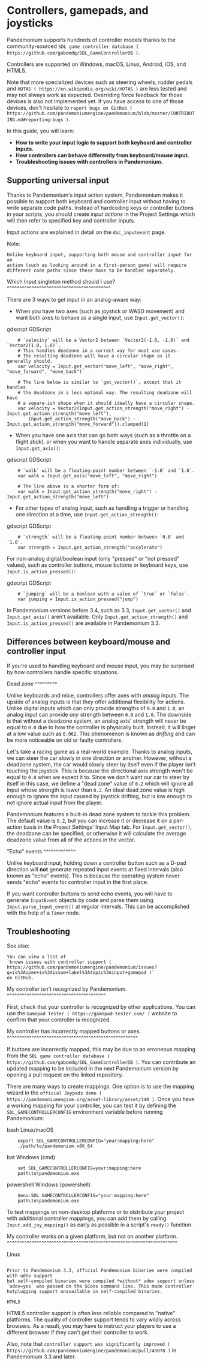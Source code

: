 

Controllers, gamepads, and joysticks
====================================

Pandemonium supports hundreds of controller models thanks to the community-sourced
`SDL game controller database ( https://github.com/gabomdq/SDL_GameControllerDB )`.

Controllers are supported on Windows, macOS, Linux, Android, iOS, and HTML5.

Note that more specialized devices such as steering wheels, rudder pedals and
`HOTAS ( https://en.wikipedia.org/wiki/HOTAS )` are less tested and may not
always work as expected. Overriding force feedback for those devices is also not
implemented yet. If you have access to one of those devices, don't hesitate to
`report bugs on GitHub
( https://github.com/pandemoniumengine/pandemonium/blob/master/CONTRIBUTING.md#reporting-bugs )`.

In this guide, you will learn:

- **How to write your input logic to support both keyboard and controller inputs.**
- **How controllers can behave differently from keyboard/mouse input.**
- **Troubleshooting issues with controllers in Pandemonium.**

Supporting universal input
--------------------------

Thanks to Pandemonium's input action system, Pandemonium makes it possible to support both
keyboard and controller input without having to write separate code paths.
Instead of hardcoding keys or controller buttons in your scripts, you should
create *input actions* in the Project Settings which will then refer to
specified key and controller inputs.

Input actions are explained in detail on the `doc_inputevent` page.

Note:


    Unlike keyboard input, supporting both mouse and controller input for an
    action (such as looking around in a first-person game) will require
    different code paths since these have to be handled separately.

Which Input singleton method should I use?
^^^^^^^^^^^^^^^^^^^^^^^^^^^^^^^^^^^^^^^^^^

There are 3 ways to get input in an analog-aware way:

- When you have two axes (such as joystick or WASD movement) and want both
  axes to behave as a single input, use `Input.get_vector()`:

gdscript GDScript

```
    # `velocity` will be a Vector2 between `Vector2(-1.0, -1.0)` and `Vector2(1.0, 1.0)`.
    # This handles deadzone in a correct way for most use cases.
    # The resulting deadzone will have a circular shape as it generally should.
    var velocity = Input.get_vector("move_left", "move_right", "move_forward", "move_back")

    # The line below is similar to `get_vector()`, except that it handles
    # the deadzone in a less optimal way. The resulting deadzone will have
    # a square-ish shape when it should ideally have a circular shape.
    var velocity = Vector2(Input.get_action_strength("move_right") - Input.get_action_strength("move_left"),
		Input.get_action_strength("move_back") - Input.get_action_strength("move_forward")).clamped(1)
```

- When you have one axis that can go both ways (such as a throttle on a
  flight stick), or when you want to handle separate axes individually,
  use `Input.get_axis()`:

gdscript GDScript

```
    # `walk` will be a floating-point number between `-1.0` and `1.0`.
    var walk = Input.get_axis("move_left", "move_right")

    # The line above is a shorter form of:
    var walk = Input.get_action_strength("move_right") - Input.get_action_strength("move_left")
```

- For other types of analog input, such as handling a trigger or handling
  one direction at a time, use `Input.get_action_strength()`:

gdscript GDScript

```
    # `strength` will be a floating-point number between `0.0` and `1.0`.
    var strength = Input.get_action_strength("accelerate")
```

For non-analog digital/boolean input (only "pressed" or "not pressed" values),
such as controller buttons, mouse buttons or keyboard keys,
use `Input.is_action_pressed()`:

gdscript GDScript

```
    # `jumping` will be a boolean with a value of `true` or `false`.
    var jumping = Input.is_action_pressed("jump")
```

In Pandemonium versions before 3.4, such as 3.3, `Input.get_vector()` and
`Input.get_axis()` aren't available. Only `Input.get_action_strength()`
and `Input.is_action_pressed()` are available in Pandemonium 3.3.

Differences between keyboard/mouse and controller input
-------------------------------------------------------

If you're used to handling keyboard and mouse input, you may be surprised by how
controllers handle specific situations.

Dead zone
^^^^^^^^^

Unlike keyboards and mice, controllers offer axes with *analog* inputs. The
upside of analog inputs is that they offer additional flexibility for actions.
Unlike digital inputs which can only provide strengths of `0.0` and `1.0`,
an analog input can provide *any* strength between `0.0` and `1.0`. The
downside is that without a deadzone system, an analog axis' strength will never
be equal to `0.0` due to how the controller is physically built. Instead, it
will linger at a low value such as `0.062`. This phenomenon is known as
*drifting* and can be more noticeable on old or faulty controllers.

Let's take a racing game as a real-world example. Thanks to analog inputs, we
can steer the car slowly in one direction or another. However, without a
deadzone system, the car would slowly steer by itself even if the player isn't
touching the joystick. This is because the directional axis strength won't be
equal to `0.0` when we expect it to. Since we don't want our car to steer by
itself in this case, we define a "dead zone" value of `0.2` which will ignore
all input whose strength is lower than `0.2`. An ideal dead zone value is high
enough to ignore the input caused by joystick drifting, but is low enough to not
ignore actual input from the player.

Pandemonium features a built-in dead zone system to tackle this problem. The default
value is `0.2`, but you can increase it or decrease it on a per-action basis
in the Project Settings' Input Map tab.
For `Input.get_vector()`, the deadzone can be specified, or otherwise it
will calculate the average deadzone value from all of the actions in the vector.

"Echo" events
^^^^^^^^^^^^^

Unlike keyboard input, holding down a controller button such as a D-pad
direction will **not** generate repeated input events at fixed intervals (also
known as "echo" events). This is because the operating system never sends "echo"
events for controller input in the first place.

If you want controller buttons to send echo events, you will have to generate
`InputEvent` objects by code and parse them using
`Input.parse_input_event()`
at regular intervals. This can be accomplished
with the help of a `Timer` node.

Troubleshooting
---------------

See also:


    You can view a list of
    `known issues with controller support ( https://github.com/pandemoniumengine/pandemonium/issues?q=is%3Aopen+is%3Aissue+label%3Atopic%3Ainput+gamepad )`
    on GitHub.

My controller isn't recognized by Pandemonium.
^^^^^^^^^^^^^^^^^^^^^^^^^^^^^^^^^^^^^^^^

First, check that your controller is recognized by other applications. You can
use the `Gamepad Tester ( https://gamepad-tester.com/ )` website to confirm that
your controller is recognized.

My controller has incorrectly mapped buttons or axes.
^^^^^^^^^^^^^^^^^^^^^^^^^^^^^^^^^^^^^^^^^^^^^^^^^^^^^

If buttons are incorrectly mapped, this may be due to an erroneous mapping from
the `SDL game controller database ( https://github.com/gabomdq/SDL_GameControllerDB )`.
You can contribute an updated mapping to be included in the next Pandemonium version
by opening a pull request on the linked repository.

There are many ways to create mappings. One option is to use the mapping wizard
in the `official Joypads demo ( https://pandemoniumengine.org/asset-library/asset/140 )`.
Once you have a working mapping for your controller, you can test it by defining
the `SDL_GAMECONTROLLERCONFIG` environment variable before running Pandemonium:

bash Linux/macOS

```
    export SDL_GAMECONTROLLERCONFIG="your:mapping:here"
    ./path/to/pandemonium.x86_64
```

bat Windows (cmd)

```
    set SDL_GAMECONTROLLERCONFIG=your:mapping:here
    path\to\pandemonium.exe
```

powershell Windows (powershell)

```
    $env:SDL_GAMECONTROLLERCONFIG="your:mapping:here"
    path\to\pandemonium.exe
```

To test mappings on non-desktop platforms or to distribute your project with
additional controller mappings, you can add them by calling
`Input.add_joy_mapping()`
as early as possible in a script's `ready()` function.

My controller works on a given platform, but not on another platform.
^^^^^^^^^^^^^^^^^^^^^^^^^^^^^^^^^^^^^^^^^^^^^^^^^^^^^^^^^^^^^^^^^^^^^

Linux
~~~~~

Prior to Pandemonium 3.3, official Pandemonium binaries were compiled with udev support
but self-compiled binaries were compiled *without* udev support unless
`udev=yes` was passed on the SCons command line. This made controller
hotplugging support unavailable in self-compiled binaries.

HTML5
~~~~~

HTML5 controller support is often less reliable compared to "native" platforms.
The quality of controller support tends to vary wildly across browsers. As a
result, you may have to instruct your players to use a different browser if they
can't get their controller to work.

Also, note that
`controller support was significantly improved ( https://github.com/pandemoniumengine/pandemonium/pull/45078 )`
in Pandemonium 3.3 and later.
